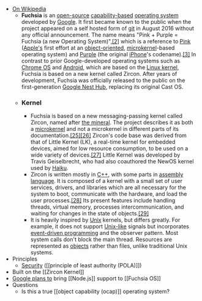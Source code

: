 - [On Wikipedia](https://en.wikipedia.org/wiki/Google_Fuchsia)
    - **Fuchsia** is an [open-source](https://en.wikipedia.org/wiki/Open-source_software) [capability-based](https://en.wikipedia.org/wiki/Capability-based_security) [operating system](https://en.wikipedia.org/wiki/Operating_system) developed by [Google](https://en.wikipedia.org/wiki/Google). It first became known to the public when the project appeared on a self hosted form of [git](https://en.wikipedia.org/wiki/Git) in August 2016 without any official announcement. The name means "Pink + Purple = Fuchsia (a new Operating System)",[[2]](https://en.wikipedia.org/wiki/Google_Fuchsia#cite_note-2) which is a reference to [Pink](https://en.wikipedia.org/wiki/Apple_Pink) ([Apple's](https://en.wikipedia.org/wiki/Apple_Inc.) first effort at an [object-oriented](https://en.wikipedia.org/wiki/Object-oriented_operating_system), [microkernel](https://en.wikipedia.org/wiki/Microkernel)-based operating system) and [Purple](https://en.wikipedia.org/wiki/List_of_Apple_codenames#iPhone) (the original [iPhone](https://en.wikipedia.org/wiki/IPhone)'s codename).[[3]](https://en.wikipedia.org/wiki/Google_Fuchsia#cite_note-Mysterious_Fuchsia-3) In contrast to prior Google-developed operating systems such as [Chrome OS](https://en.wikipedia.org/wiki/Chrome_OS) and [Android](https://en.wikipedia.org/wiki/Android_%28operating_system%29), which are based on the [Linux kernel](https://en.wikipedia.org/wiki/Linux_kernel),
 Fuchsia is based on a new kernel called Zircon. After years of 
development, Fuchsia was officially released to the public on the 
first-generation [Google Nest Hub](https://en.wikipedia.org/wiki/Google_Nest_Hub), replacing its original Cast OS.
    - ### Kernel
        - Fuchsia is based on a new messaging-passing kernel called Zircon, named after [the mineral](https://en.wikipedia.org/wiki/Zircon). The project describes it as both a [microkernel](https://en.wikipedia.org/wiki/Microkernel) and not a microkernel in different parts of its documentation.[[25]](https://en.wikipedia.org/wiki/Google_Fuchsia#cite_note-25)[[26]](https://en.wikipedia.org/wiki/Google_Fuchsia#cite_note-26)
 Zircon's code base was derived from that of Little Kernel (LK), a 
real-time kernel for embedded devices, aimed for low resource 
consumption, to be used on a wide variety of devices.[[27]](https://en.wikipedia.org/wiki/Google_Fuchsia#cite_note-27) Little Kernel was developed by Travis Geiselbrecht, who had also coauthored the NewOS kernel used by [Haiku](https://en.wikipedia.org/wiki/Haiku_%28operating_system%29).
        - Zircon is written mostly in [C++](https://en.wikipedia.org/wiki/C%2B%2B), with some parts in [assembly language](https://en.wikipedia.org/wiki/Assembly_language).
 It is composed of a kernel with a small set of user services, drivers, 
and libraries which are all necessary for the system to boot, 
communicate with the hardware, and load the user processes.[[28]](https://en.wikipedia.org/wiki/Google_Fuchsia#cite_note-An_Early-28)
 Its present features include handling threads, virtual memory, 
processes intercommunication, and waiting for changes in the state of 
objects.[[29]](https://en.wikipedia.org/wiki/Google_Fuchsia#cite_note-:0-29)
        - It is heavily inspired by [Unix](https://en.wikipedia.org/wiki/Unix) kernels, but differs greatly. For example, it does not support [Unix-like](https://en.wikipedia.org/wiki/Unix-like) signals but incorporates [event-driven programming](https://en.wikipedia.org/wiki/Event-driven_programming) and the observer pattern. Most system calls don't block the main thread. Resources are represented as [objects](https://en.wikipedia.org/wiki/Object_%28computer_science%29) rather than files, unlike traditional Unix systems.
- Principles
    - [Security](https://fuchsia.dev/fuchsia-src/concepts/principles/secure) ([[principle of least authority (POLA)]])
- Built on the [[Zircon Kernel]]
- [Google plans to](https://hub.packtpub.com/google-is-planning-to-bring-node-js-support-to-fuchsia/) bring [[Node.js]] support to [[Fuchsia OS]]
- Questions
    - Is this a true [[object capability (ocap)]] operating system?
